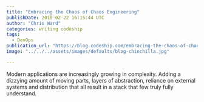 ```yaml
---
title: "Embracing the Chaos of Chaos Engineering"
publishDate: 2018-02-22 16:15:44 UTC
author: "Chris Ward"
categories: writing codeship
tags:
  - DevOps
publication_url: "https://blog.codeship.com/embracing-the-chaos-of-chaos-engineering/"
image: "../../../assets/images/defaults/blog-chinchilla.jpg"

---
```

Modern applications are increasingly growing in complexity. Adding a dizzying amount of moving parts, layers of abstraction, reliance on external systems and distribution that all result in a stack that few truly fully understand.

